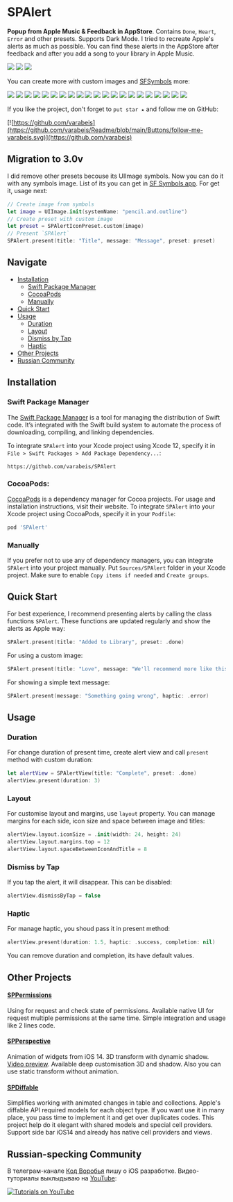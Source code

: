 # SPAlert

**Popup from Apple Music & Feedback in AppStore**. Contains `Done`, `Heart`, `Error` and other presets. Supports Dark Mode. I tried to recreate Apple's alerts as much as possible. You can find these alerts in the AppStore after feedback and after you add a song to your library in Apple Music.

<p float="left">
<img src="https://github.com/varabeis/SPAlert/blob/master/Assets/Readme/Animatable/Done.gif" width="230">
<img src="https://github.com/varabeis/SPAlert/blob/master/Assets/Readme/Animatable/Heart.gif" width="230">
<img src="https://github.com/varabeis/SPAlert/blob/master/Assets/Readme/Animatable/Message.gif" width="230">
</p>

You can create more with custom images and [SFSymbols](https://developer.apple.com/sf-symbols/) more:

<p float="left">
<img src="https://github.com/varabeis/SPAlert/blob/master/Assets/Readme/Miniatures/Doc.svg" width="50">
<img src="https://github.com/varabeis/SPAlert/blob/master/Assets/Readme/Miniatures/Bookmark.svg" width="50">
<img src="https://github.com/varabeis/SPAlert/blob/master/Assets/Readme/Miniatures/Moon.svg" width="50">
<img src="https://github.com/varabeis/SPAlert/blob/master/Assets/Readme/Miniatures/Star.svg" width="50">
<img src="https://github.com/varabeis/SPAlert/blob/master/Assets/Readme/Miniatures/Flag.svg" width="50">
<img src="https://github.com/varabeis/SPAlert/blob/master/Assets/Readme/Miniatures/Exclamation.svg" width="50">
<img src="https://github.com/varabeis/SPAlert/blob/master/Assets/Readme/Miniatures/Question.svg" width="50">
<img src="https://github.com/varabeis/SPAlert/blob/master/Assets/Readme/Miniatures/Message.svg" width="50">
<img src="https://github.com/varabeis/SPAlert/blob/master/Assets/Readme/Miniatures/Bolt.svg" width="50">
<img src="https://github.com/varabeis/SPAlert/blob/master/Assets/Readme/Miniatures/Eject.svg" width="50">
<img src="https://github.com/varabeis/SPAlert/blob/master/Assets/Readme/Miniatures/Card.svg" width="50">
<img src="https://github.com/varabeis/SPAlert/blob/master/Assets/Readme/Miniatures/Cart.svg" width="50">
<img src="https://github.com/varabeis/SPAlert/blob/master/Assets/Readme/Miniatures/Like.svg" width="50">
<img src="https://github.com/varabeis/SPAlert/blob/master/Assets/Readme/Miniatures/Dislike.svg" width="50">
<img src="https://github.com/varabeis/SPAlert/blob/master/Assets/Readme/Miniatures/Privacy.svg" width="50">
<img src="https://github.com/varabeis/SPAlert/blob/master/Assets/Readme/Miniatures/Rotate.svg" width="50">
<img src="https://github.com/varabeis/SPAlert/blob/master/Assets/Readme/Miniatures/Search.svg" width="50">
<img src="https://github.com/varabeis/SPAlert/blob/master/Assets/Readme/Miniatures/Add.svg" width="50">
<img src="https://github.com/varabeis/SPAlert/blob/master/Assets/Readme/Miniatures/Error.svg" width="50">
<img src="https://github.com/varabeis/SPAlert/blob/master/Assets/Readme/Miniatures/Shuffle.svg" width="50">
<img src="https://github.com/varabeis/SPAlert/blob/master/Assets/Readme/Miniatures/Repeat.svg" width="50">
</p>

If you like the project, don't forget to `put star ★` and follow me on GitHub:

[![https://github.com/varabeis](https://github.com/varabeis/Readme/blob/main/Buttons/follow-me-varabeis.svg)](https://github.com/varabeis)

## Migration to 3.0v

I did remove other presets becouse its UIImage symbols. Now you can do it with any symbols image. List of its you can get in [SF Symbols app](https://developer.apple.com/sf-symbols/). For get it, usage next:

```swift
// Create image from symbols
let image = UIImage.init(systemName: "pencil.and.outline")
// Create preset with custom image
let preset = SPAlertIconPreset.custom(image)
// Present `SPAlert`
SPAlert.present(title: "Title", message: "Message", preset: preset)
```

## Navigate

- [Installation](#installation)
    - [Swift Package Manager](#swift-package-manager)
    - [CocoaPods](#cocoapods)
    - [Manually](#manually)
- [Quick Start](#quick-start)
- [Usage](#usage)
    - [Duration](#duration)
    - [Layout](#layout)
    - [Dismiss by Tap](#dismiss-by-tap)
    - [Haptic](#haptic)
- [Other Projects](#other-projects)
- [Russian Community](#russian-community)

## Installation

### Swift Package Manager

The [Swift Package Manager](https://swift.org/package-manager/) is a tool for managing the distribution of Swift code. It’s integrated with the Swift build system to automate the process of downloading, compiling, and linking dependencies.

To integrate `SPAlert` into your Xcode project using Xcode 12, specify it in `File > Swift Packages > Add Package Dependency...`:

```ogdl
https://github.com/varabeis/SPAlert
```

### CocoaPods:

[CocoaPods](https://cocoapods.org) is a dependency manager for Cocoa projects. For usage and installation instructions, visit their website. To integrate `SPAlert` into your Xcode project using CocoaPods, specify it in your `Podfile`:

```ruby
pod 'SPAlert'
```

### Manually

If you prefer not to use any of dependency managers, you can integrate `SPAlert` into your project manually. Put `Sources/SPAlert` folder in your Xcode project. Make sure to enable `Copy items if needed` and `Create groups`.

## Quick Start

For best experience, I recommend presenting alerts by calling the class functions `SPAlert`. These functions are updated regularly and show the alerts as Apple way: 

```swift
SPAlert.present(title: "Added to Library", preset: .done)
```

For using a custom image:

```swift 
SPAlert.present(title: "Love", message: "We'll recommend more like this in For You", preset: .custom(UIImage.init(named: "heart")!))
```

For showing a simple text message:

```swift 
SPAlert.present(message: "Something going wrong", haptic: .error)
```

## Usage

### Duration

For change duration of present time, create alert view and call `present` method with custom duration:

```swift
let alertView = SPAlertView(title: "Complete", preset: .done)
alertView.present(duration: 3)
```

### Layout

For customise layout and margins, use `layout` property. You can manage margins for each side, icon size and space between image and titles:

```swift
alertView.layout.iconSize = .init(width: 24, height: 24)
alertView.layout.margins.top = 12
alertView.layout.spaceBetweenIconAndTitle = 8
```

### Dismiss by Tap

If you tap the alert, it will disappear. This can be disabled:

```swift
alertView.dismissByTap = false
```
### Haptic

For manage haptic, you shoud pass it in present method:

```swift
alertView.present(duration: 1.5, haptic: .success, completion: nil)
```

You can remove duration and completion, its have default values.

## Other Projects

#### [SPPermissions](https://github.com/varabeis/SPPermissions)
Using for request and check state of permissions. Available native UI for request multiple permissions at the same time. Simple integration and usage like 2 lines code.

#### [SPPerspective](https://github.com/varabeis/SPPerspective)
Animation of widgets from iOS 14. 3D transform with dynamic shadow. [Video preview](https://ivanvorobei.by/github/spperspective/video-preview). Available deep customisation 3D and shadow. Also you can use static transform without animation.

#### [SPDiffable](https://github.com/varabeis/SPDiffable)
Simplifies working with animated changes in table and collections. Apple's diffable API required models for each object type. If you want use it in many place, you pass time to implement it and get over duplicates codes. This project help do it elegant with shared models and special cell providers. Support side bar iOS14 and already has native cell providers and views.

## Russian-specking Community

В телеграм-канале [Код Воробья](https://ivanvorobei.by/sparrowcode/telegram) пишу о iOS разработке. Видео-туториалы выклыдываю на [YouTube](https://ivanvorobei.by/youtube):

[![Tutorials on YouTube](https://cdn.ivanvorobei.by/github/readme/youtube-preview.jpg)](https://ivanvorobei.by/youtube)
